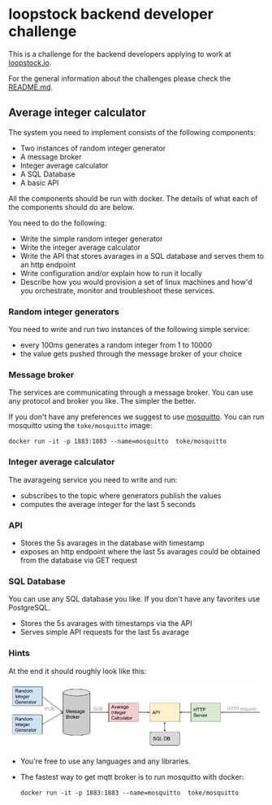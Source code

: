 # loopstock backend developer challenge

This is a challenge for the backend developers applying to work at [loopstock.io](http://www.loopstock.io).

For the general information about the challenges please check the [README.md](../README.md).


## Average integer calculator

The system you need to implement consists of the following components:

- Two instances of random integer generator
- A message broker
- Integer average calculator
- A SQL Database
- A basic API

All the components should be run with docker. The details of what each of the components should do are below.

You need to do the following:

- Write the simple random integer generator
- Write the integer average calculator
- Write the API that stores avarages in a SQL database and serves them to an http endpoint
- Write configuration and/or explain how to run it locally
- Describe how you would provision a set of linux machines and how'd you orchestrate, monitor and troubleshoot these services.


### Random integer generators

You need to write and run two instances of the following simple service:

- every 100ms generates a random integer from 1 to 10000
- the value gets pushed through the message broker of your choice


### Message broker

The services are communicating through a message broker. You can use any protocol and broker you like. The simpler the better.

If you don't have any preferences we suggest to use [mosquitto](https://mosquitto.org/). You can run mosquitto using the `toke/mosquitto` image:
```
docker run -it -p 1883:1883 --name=mosquitto  toke/mosquitto
```


### Integer average calculator

The avarageing service you need to write and run:

- subscribes to the topic where generators publish the values
- computes the average integer for the last 5 seconds


### API

- Stores the 5s avarages in the database with timestamp
- exposes an http endpoint where the last 5s avarages could be obtained from the database via GET request


### SQL Database

You can use any SQL database you like. If you don't have any favorites use PostgreSQL.

- Stores the 5s avarages with timestamps via the API
- Serves simple API requests for the last 5s avarage


### Hints

At the end it should roughly look like this:

![Image of services](/backend-devs/backend-challenge.png)

- You're free to use any languages and any libraries.

- The fastest way to get mqtt broker is to run mosquitto with docker:
    ```
    docker run -it -p 1883:1883 --name=mosquitto  toke/mosquitto
    ```

